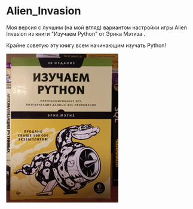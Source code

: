 # Alien_Invasion

Моя версия с лучшим (на мой вгляд) вариантом настройки игры Alien Invasion из книги "Изучаем Python" от Эрика Мэтиза .

Крайне советую эту книгу всем начинающим изучать Python!

<img src="HungryVovka_LearningPythonBook.jpg" width="300" height="400">
